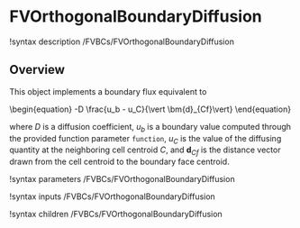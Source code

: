 # FVOrthogonalBoundaryDiffusion

!syntax description /FVBCs/FVOrthogonalBoundaryDiffusion

## Overview

This object implements a boundary flux equivalent to

\begin{equation}
-D \frac{u_b - u_C}{\vert \bm{d}_{Cf}\vert}
\end{equation}

where $D$ is a diffusion coefficient, $u_b$ is a boundary value computed through
the provided function parameter `function`, $u_C$ is the value of the diffusing
quantity at the neighboring cell centroid $C$, and $\bm{d}_{Cf}$ is the distance
vector drawn from the cell centroid to the boundary face centroid.

!syntax parameters /FVBCs/FVOrthogonalBoundaryDiffusion

!syntax inputs /FVBCs/FVOrthogonalBoundaryDiffusion

!syntax children /FVBCs/FVOrthogonalBoundaryDiffusion
